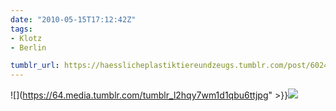 ```yaml
---
date: "2010-05-15T17:12:42Z"
tags:
- Klotz
- Berlin

tumblr_url: https://haesslicheplastiktiereundzeugs.tumblr.com/post/602433393
---
```

![](https://64.media.tumblr.com/tumblr_l2hqy7wm1d1qbu6ttjpg" >}}![](https://64.media.tumblr.com/tumblr_l2hqyptDlk1qbu6tt.jpg)

